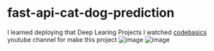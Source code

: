 # fast-api-cat-dog-prediction
I learned deploying that Deep Learing Projects
I watched [codebasics](https://www.youtube.com/channel/UCh9nVJoWXmFb7sLApWGcLPQ) youtube channel for make this project 
![image](https://cdn.discordapp.com/attachments/890559786922426409/890734800103698482/unknown.png)
![image](https://cdn.discordapp.com/attachments/890559786922426409/890735582530121798/unknown.png)
